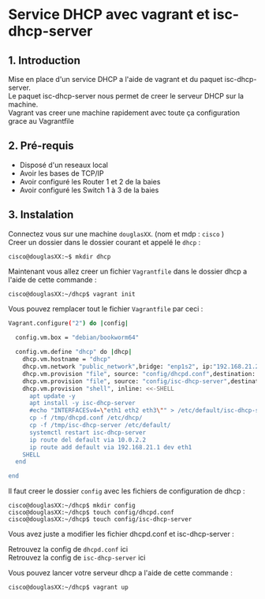 # Service DHCP avec vagrant et isc-dhcp-server

## 1. Introduction 

Mise en place d'un service DHCP a l'aide de vagrant et du paquet isc-dhcp-server.  
Le paquet isc-dhcp-server nous permet de creer le serveur DHCP sur la machine.    
Vagrant vas creer une machine rapidement avec toute ça configuration grace au Vagrantfile

## 2. Pré-requis  

- Disposé d'un reseaux local
- Avoir les bases de TCP/IP
- Avoir configuré les Router 1 et 2 de la baies 
- Avoir configuré les Switch 1 à 3 de la baies 

## 3. Instalation

Connectez vous sur une machine `douglasXX`. (nom et mdp : `cisco` )  
Creer un dossier dans le dossier courant et appelé le `dhcp` :  

    cisco@douglasXX:~$ mkdir dhcp

Maintenant vous allez creer un fichier `Vagrantfile` dans le dossier dhcp a l'aide de cette commande : 

    cisco@douglasXX:~/dhcp$ vagrant init

Vous pouvez remplacer tout le fichier `Vagrantfile` par ceci :

```sh
Vagrant.configure("2") do |config|
  
  config.vm.box = "debian/bookworm64"

  config.vm.define "dhcp" do |dhcp|
    dhcp.vm.hostname = "dhcp"
    dhcp.vm.network "public_network",bridge: "enp1s2", ip:"192.168.21.250", netmask: "255.255.255.0"
    dhcp.vm.provision "file", source: "config/dhcpd.conf",destination: "/tmp/"
    dhcp.vm.provision "file", source: "config/isc-dhcp-server",destination: "/tmp/"      
    dhcp.vm.provision "shell", inline: <<-SHELL
      apt update -y
      apt install -y isc-dhcp-server
      #echo "INTERFACESv4=\"eth1 eth2 eth3\"" > /etc/default/isc-dhcp-server
      cp -f /tmp/dhcpd.conf /etc/dhcp/
      cp -f /tmp/isc-dhcp-server /etc/default/
      systemctl restart isc-dhcp-server
      ip route del default via 10.0.2.2
      ip route add default via 192.168.21.1 dev eth1
    SHELL
  end

end
```

Il faut creer le dossier `config` avec les fichiers de configuration de dhcp :

    cisco@douglasXX:~/dhcp$ mkdir config
    cisco@douglasXX:~/dhcp$ touch config/dhcpd.conf
    cisco@douglasXX:~/dhcp$ touch config/isc-dhcp-server

Vous avez juste a modifier les fichier dhcpd.conf et isc-dhcp-server :  

Retrouvez la config de `dhcpd.conf` ici  
Retrouvez la config de `isc-dhcp-server` ici

Vous pouvez lancer votre serveur dhcp a l'aide de cette commande :

    cisco@douglasXX:~/dhcp$ vagrant up

